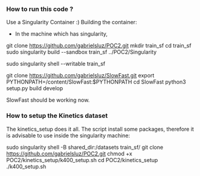 ### How to run this code ?
Use a Singularity Container :)
Building the container:
- In the machine which has singularity,

git clone https://github.com/gabrielsluz/POC2.git
mkdir train_sf
cd train_sf
sudo singularity build --sandbox train_sf ../POC2/Singularity

sudo singularity shell --writable train_sf

git clone https://github.com/gabrielsluz/SlowFast.git
export PYTHONPATH=/content/SlowFast:$PYTHONPATH
cd SlowFast
python3 setup.py build develop

SlowFast should be working now.

### How to setup the Kinetics dataset
The kinetics_setup does it all.
The script install some packages, therefore it is advisable to use inside the
singularity machine: 

sudo singularity shell -B shared_dir:/datasets train_sf/
git clone https://github.com/gabrielsluz/POC2.git
chmod +x POC2/kinetics_setup/k400_setup.sh
cd POC2/kinetics_setup
./k400_setup.sh
